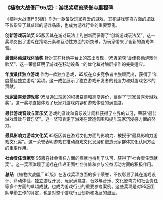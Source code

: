 ### 《植物大战僵尸95版》：游戏奖项的荣誉与里程碑

《植物大战僵尸95版》作为一款备受玩家喜爱的游戏，其在游戏奖项方面的成就不仅彰显了其卓越的游戏品质，也成为游戏行业的重要案例。

**创新游戏玩法奖**
95版因其在游戏玩法上的创新而获得了“创新游戏玩法奖”。这一奖项突出了游戏在策略元素和互动性方面的新突破，为玩家带来了全新的游戏体验。

**最佳移动游戏体验奖**
针对其在移动平台上的杰出表现，95版荣获“最佳移动游戏体验奖”。这一荣誉证明了游戏在移动设备上的优化和对触屏操作的完美适应。

**年度最佳独立游戏**
作为一款独立游戏，95版在众多竞争者中脱颖而出，获得了“年度最佳独立游戏”奖项。这一成就展示了独立游戏开发者的创造力和对游戏艺术的贡献。

**玩家最喜爱游戏奖**
95版通过玩家的积极投票和高度评价，赢得了“玩家最喜爱游戏奖”。这一奖项直接体现了玩家对游戏内容和游戏体验的满意度。

**最佳游戏音效与音乐奖**
游戏的音效和音乐设计同样获得了业界的认可，荣获“最佳游戏音效与音乐奖”。这一奖项肯定了游戏在营造氛围和提升玩家沉浸感方面的努力。

**最具影响力游戏文化奖**
95版因其在游戏文化方面的影响力，被授予“最具影响力游戏文化奖”。这一荣誉表明游戏在推动游戏文化发展和塑造玩家群体文化认同方面的重要作用。

**社会责任贡献奖**
95版在社会责任方面的贡献也得到了认可，获得了“社会责任贡献奖”。这一奖项体现了游戏在传递正面社会价值和参与公益活动方面的积极作用。

**总结**
《植物大战僵尸95版》在游戏奖项方面的多个荣誉，不仅彰显了其在游戏设计、移动体验、独立游戏开发、玩家满意度、音效与音乐、文化影响力和社会责任等多个方面的卓越成就，也成为游戏行业的重要参考案例。这些奖项是对95版团队辛勤工作的肯定，也是对整个游戏行业创新和发展的鼓励。